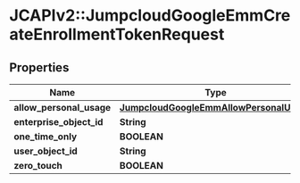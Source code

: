 # JCAPIv2::JumpcloudGoogleEmmCreateEnrollmentTokenRequest

## Properties
Name | Type | Description | Notes
------------ | ------------- | ------------- | -------------
**allow_personal_usage** | [**JumpcloudGoogleEmmAllowPersonalUsage**](JumpcloudGoogleEmmAllowPersonalUsage.md) |  | [optional] 
**enterprise_object_id** | **String** |  | [optional] 
**one_time_only** | **BOOLEAN** |  | [optional] 
**user_object_id** | **String** |  | [optional] 
**zero_touch** | **BOOLEAN** |  | [optional] 

